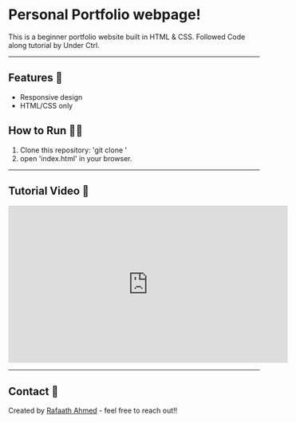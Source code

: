 # Personal Portfolio webpage!

This is a beginner portfolio website built in HTML & CSS. 
Followed Code along tutorial by Under Ctrl.

<hr>

## Features 🧿

- Responsive design
- HTML/CSS only

## How to Run 🏃🏻

1. Clone this repository: 'git clone '
2. open 'index.html' in your browser.

<hr>

## Tutorial Video 👀
<iframe width="560" height="315" src="https://www.youtube.com/embed/Slxdo0Dqxlk?si=SRwX_O7ToH5Rob82" title="YouTube video player" frameborder="0" allow="accelerometer; autoplay; clipboard-write; encrypted-media; gyroscope; picture-in-picture; web-share" referrerpolicy="strict-origin-when-cross-origin" allowfullscreen></iframe>
    
<hr>

## Contact 📧

Created by [Rafaath Ahmed](https://rafaath11.github.io/portfolio/) - feel free to reach out!!